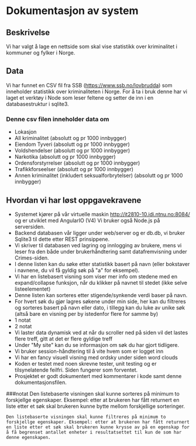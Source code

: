 # Dokumentasjon av system

## Beskrivelse
Vi har valgt å lage en nettside som skal vise statistikk over kriminalitet i kommuner og fylker i Norge.

## Data
Vi har funnet en CSV fil fra SSB (https://www.ssb.no/lovbrudda) som inneholder statistikk over kriminaliteten i Norge. For å ta i bruk denne har vi laget et verktøy i Node som leser feltene og setter de inn i en databasestruktur i sqlite3.

### Denne csv filen inneholder data om
- Lokasjon
- All kriminalitet (absolutt og pr 1000 innbygger)
- Eiendom Tyveri  (absolutt og pr 1000 innbygger)
- Voldshendelser (absolutt og pr 1000 innbygger)
- Narkotika (absolutt og pr 1000 innbygger)
- Ordensforstyrrelser (absolutt og pr 1000 innbygger)
- Trafikkforseelser (absolutt og pr 1000 innbygger)
- Annen kriminalitet (inkludert seksualforbrytelser) (absolutt og pr 1000 innbygger)

## Hvordan vi har løst oppgavekravene
- Systemet kjører på vår virtuelle maskin http://it2810-10.idi.ntnu.no:8084/ og er utviklet med AngularIO (V4) Vi bruker også Node.js på serversiden. 
- Backend databasen vår ligger under web/server og er db.db, vi bruker Sqlite3 til dette etter REST prinsippene.
- Vi skriver til databasen ved lagring og innlogging av brukere, mens vi leser fra den både under brukerhåndtering samt datafremvisning under Crimes-siden.
- I denne listen kan du søke etter statistikk basert på navn (eller bokstaver i navnene, du vil få gyldig søk på "a" for eksempel).
- Vi har en listebasert visning som viser mer info om stedene med en expand/collapse funksjon, når du klikker på navnet til stedet (ikke selve listeelementet)
- Denne listen kan sorteres etter stigende/synkende verdi baser på navn. 
- For hvert søk du gjør lagres søkene under min side, her kan du filtreres og sorteres basert på navn eller dato, i tillegg kan du luke av unike søk (altså bare en visning per by istedenfor flere for samme by)
- 1 notat
- 2 notat
- Vi laster data dynamisk ved at når du scroller ned på siden vil det lastes flere treff, gitt at det er flere gyldige treff
- Under "My site" kan du se informasjon om søk du har gjort tidligere.
- Vi bruker session-håndtering til å vite hvem som er logget inn
- Vi har en fancy visuell visning med ordsky under siden word clouds
- Koden er testet med noen skrevne tester, unit testing og er tilsynelatende feilfri. Siden fungerer som forventet.
- Prosjektet er godt dokumentert med kommentarer i kode samt denne dokumentasjonsfilen.

###notat
    Den listebaserte visningen skal kunne sorteres på minimum to forskjellge egenskaper. Eksempel: etter at brukeren har fått returnert en liste etter et søk skal brukeren kunne bytte mellom forskjellige sorteringer.
    
    Den listebaserte visningen skal kunne filtreres på minimum to forskjellge egenskaper. Eksempel: etter at brukeren har fått returnert en liste etter et søk skal brukeren kunne krysse av på en egenskap for å få begrenset antallet enheter i resultatsettet til kun de som har denne egenskapen. 